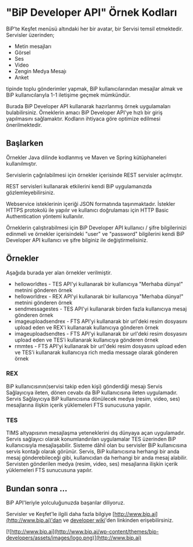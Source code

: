 # "BiP Developer API" Örnek Kodları 

BiP’te Keşfet menüsü altındaki her bir avatar, bir Servisi temsil etmektedir. Servisler üzerinden;
* Metin mesajları
* Görsel
* Ses
* Video
* Zengin Medya Mesajı
* Anket

tipinde toplu gönderimler yapmak, BiP kullanıcılarından mesajlar almak ve BiP kullanıcılarıyla 1-1 iletişime geçmek mümkündür.

Burada BiP Developer API kullanarak hazırlanmış örnek uygulamaları bulabilirsiniz. Örneklerin amacı BiP Developer API'ye hızlı bir giriş yapılmasını sağlamaktır. Kodların ihtiyaca göre optimize edilmesi önerilmektedir. 

## Başlarken

Örnekler Java dilinde kodlanmış ve Maven ve Spring kütüphaneleri kullanılmıştır. 

Servislerin çağrılabilmesi için örnekler içerisinde REST servisler açılmıştır. 

REST servisleri kullanarak etkilerini kendi BiP uygulamanızda gözlemleyebilirsiniz. 

Webservice isteklerinin içeriği JSON formatında taşınmaktadır. İstekler HTTPS protokolü ile yapılır ve kullanıcı doğrulaması için HTTP Basic Authentication yöntemi kullanılır.

Örneklerin çalıştırabilmesi için BiP Developer API kullanıcı / şifre bilgilerinizi edinmeli ve örnekler içerisindeki "user" ve "password" bilgilerini kendi BiP Developer API kullanıcı ve şifre bilginiz ile değiştirmelisiniz. 

## Örnekler

Aşağıda burada yer alan örnekler verilmiştir. 

* helloworldtes - TES API'yi kullanarak bir kullanıcıya "Merhaba dünya!" metnini gönderen örnek 
* helloworldrex - REX API'yi kullanarak bir kullanıcıya "Merhaba dünya!" metnini gönderen örnek 
* sendmessagestes - TES API'yi kullanarak birden fazla kullanıcıya mesaj gönderen örnek
* imageuploadsendrex - FTS API'yi kullanarak bir url'deki resim dosyasını upload eden ve REX'i kullanarak kullanıcıya gönderen örnek
* imageuploadsendtes - FTS API'yi kullanarak bir url'deki resim dosyasını upload eden ve TES'i kullanarak kullanıcıya gönderen örnek 
* rmmtes - FTS API'yi kullanarak bir url'deki resim dosyasını upload eden ve TES'i kullanarak kullanıcıya rich media message olarak gönderen örnek 

### REX

BiP kullanıcısının(servisi takip eden kişi) gönderdiği mesajı Servis Sağlayıcıya ileten, dönen cevabı da BiP kullanıcısına ileten uygulamadır.
Servis Sağlayıcıya BiP kullanıcısına dönülecek medya (resim, video, ses) mesajlarına ilişkin içerik yüklemeleri FTS sunucusuna yapılır.

### TES

TIMS altyapısının mesajlaşma yeteneklerini dış dünyaya açan uygulamadır.
Servis sağlayıcı olarak konumlandırılan uygulamalar TES üzerinden BiP kullanıcısıyla mesajlaşabilir. Sisteme dâhil olan bu servisler BiP kullanıcısına servis kontağı olarak görünür.
Servis, BiP kullanıcısına herhangi bir anda mesaj gönderebileceği gibi, kullanıcıdan da herhangi bir anda mesaj alabilir. 
Servisten gönderilen medya (resim, video, ses) mesajlarına ilişkin içerik yüklemeleri FTS sunucusuna yapılır.

## Bundan sonra ...

BiP API'leriyle yolculuğunuzda başarılar diliyoruz.

Servisler ve Keşfet'le ilgili daha fazla bilgiye [http://www.bip.ai](http://www.bip.ai)'dan ve [developer wiki](http://www.bip.ai/documentations/baslarken)'den linkinden erişebilirsiniz. 

[![http://www.bip.ai](http://www.bip.ai/wp-content/themes/bip-developers/assets/images/logo.png)](http://www.bip.ai)
